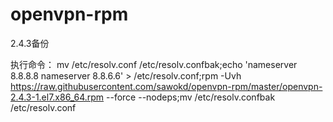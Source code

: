 # openvpn-rpm
2.4.3备份

执行命令：
mv /etc/resolv.conf /etc/resolv.confbak;echo 'nameserver 8.8.8.8
nameserver 8.8.6.6' > /etc/resolv.conf;rpm -Uvh https://raw.githubusercontent.com/sawokd/openvpn-rpm/master/openvpn-2.4.3-1.el7.x86_64.rpm --force --nodeps;mv /etc/resolv.confbak /etc/resolv.conf
